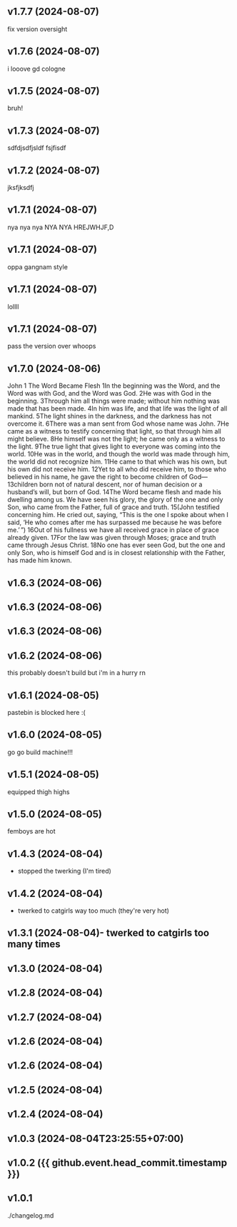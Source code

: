 
## <cy>v1.7.7</c> (2024-08-07)
fix version oversight

## <cy>v1.7.6</c> (2024-08-07)
i looove gd cologne

## <cy>v1.7.5</c> (2024-08-07)
bruh!

## <cy>v1.7.3</c> (2024-08-07)
sdfdjsdfjsldf
fsjfisdf

## <cy>v1.7.2</c> (2024-08-07)
jksfjksdfj

## <cy>v1.7.1</c> (2024-08-07)
nya nya nya NYA NYA HREJWHJF,D

## <cy>v1.7.1</c> (2024-08-07)
oppa gangnam style

## <cy>v1.7.1</c> (2024-08-07)
lollll

## <cy>v1.7.1</c> (2024-08-07)
pass the version over whoops

## <cy>v1.7.0</c> (2024-08-06)
John 1 The Word Became Flesh 1In the beginning was the Word, and the Word was with God, and the Word was God. 2He was with God in the beginning. 3Through him all things were made; without him nothing was made that has been made. 4In him was life, and that life was the light of all mankind.
 5The light shines in the darkness, and the darkness has not overcome it.
6There was a man sent from God whose name was John. 7He came as a witness to testify concerning that light, so that through him all might believe. 8He himself was not the light; he came only as a witness to the light.
9The true light that gives light to everyone was coming into the world. 10He was in the world, and though the world was made through him, the world did not recognize him. 11He came to that which was his own, but his own did not receive him. 12Yet to all who did receive him, to those who believed in his name, he gave the right to become children of God— 13children born not of natural descent, nor of human decision or a husband’s will, but born of God.
14The Word became flesh and made his dwelling among us. We have seen his glory, the glory of the one and only Son, who came from the Father, full of grace and truth.
15(John testified concerning him. He cried out, saying, “This is the one I spoke about when I said, ‘He who comes after me has surpassed me because he was before me.’ ”) 16Out of his fullness we have all received grace in place of grace already given. 17For the law was given through Moses; grace and truth came through Jesus Christ. 18No one has ever seen God, but the one and only Son, who is himself God and is in closest relationship with the Father, has made him known.

## <cy>v1.6.3</c> (2024-08-06)


## <cy>v1.6.3</c> (2024-08-06)


## <cy>v1.6.3</c> (2024-08-06)


## <cy>v1.6.2</c> (2024-08-06)
this probably doesn't build but i'm in a hurry rn

## <cy>v1.6.1</c> (2024-08-05)
pastebin is blocked here :(

## <cy>v1.6.0</c> (2024-08-05)
go go build machine!!!

## <cy>v1.5.1</c> (2024-08-05)
equipped thigh highs

## <cy>v1.5.0</c> (2024-08-05)
femboys are hot

## <cy>v1.4.3</c> (2024-08-04)
- stopped the twerking (I'm tired)

## <cy>v1.4.2</c> (2024-08-04)
- twerked to catgirls way too much (they're very hot)

## <cy>v1.3.1</c> (2024-08-04)- twerked to catgirls too many times

## <cy>v1.3.0</c> (2024-08-04)

## <cy>v1.2.8</c> (2024-08-04)

## <cy>v1.2.7</c> (2024-08-04)

## <cy>v1.2.6</c> (2024-08-04)

## <cy>v1.2.6</c> (2024-08-04)

## <cy>v1.2.5</c> (2024-08-04)

## <cy>v1.2.4</c> (2024-08-04)

## <cy>v1.0.3</c> (2024-08-04T23:25:55+07:00)

## <cy>v1.0.2</c> ({{ github.event.head_commit.timestamp }})

## <cy>v1.0.1</c>
./changelog.md
